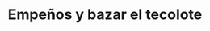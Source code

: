 ---
title: "Empeños y bazar el tecolote"
url: /aguascalientes/empenos-y-bazar-el-tecolote/
shop: prestamista
---